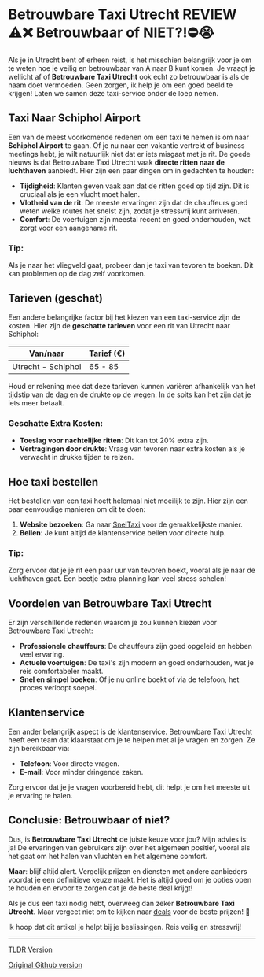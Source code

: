 # Betrouwbare Taxi Utrecht REVIEW ⚠️❌ Betrouwbaar of NIET?!⛔️😭

Als je in Utrecht bent of erheen reist, is het misschien belangrijk voor je om te weten hoe je veilig en betrouwbaar van A naar B kunt komen. Je vraagt je wellicht af of **Betrouwbare Taxi Utrecht** ook echt zo betrouwbaar is als de naam doet vermoeden. Geen zorgen, ik help je om een goed beeld te krijgen! Laten we samen deze taxi-service onder de loep nemen.

## Taxi Naar Schiphol Airport

Een van de meest voorkomende redenen om een taxi te nemen is om naar **Schiphol Airport** te gaan. Of je nu naar een vakantie vertrekt of business meetings hebt, je wilt natuurlijk niet dat er iets misgaat met je rit. De goede nieuws is dat Betrouwbare Taxi Utrecht vaak **directe ritten naar de luchthaven** aanbiedt. Hier zijn een paar dingen om in gedachten te houden:

- **Tijdigheid**: Klanten geven vaak aan dat de ritten goed op tijd zijn. Dit is cruciaal als je een vlucht moet halen.
- **Vlotheid van de rit**: De meeste ervaringen zijn dat de chauffeurs goed weten welke routes het snelst zijn, zodat je stressvrij kunt arriveren.
- **Comfort**: De voertuigen zijn meestal recent en goed onderhouden, wat zorgt voor een aangename rit.

### Tip: 
Als je naar het vliegveld gaat, probeer dan je taxi van tevoren te boeken. Dit kan problemen op de dag zelf voorkomen. 

## Tarieven (geschat)

Een andere belangrijke factor bij het kiezen van een taxi-service zijn de kosten. Hier zijn de **geschatte tarieven** voor een rit van Utrecht naar Schiphol:

| Van/naar          | Tarief (€) |
|-------------------|------------|
| Utrecht - Schiphol | 65 - 85    |

Houd er rekening mee dat deze tarieven kunnen variëren afhankelijk van het tijdstip van de dag en de drukte op de wegen. In de spits kan het zijn dat je iets meer betaalt. 

### Geschatte Extra Kosten:
- **Toeslag voor nachtelijke ritten**: Dit kan tot 20% extra zijn.
- **Vertragingen door drukte**: Vraag van tevoren naar extra kosten als je verwacht in drukke tijden te reizen.

## Hoe taxi bestellen

Het bestellen van een taxi hoeft helemaal niet moeilijk te zijn. Hier zijn een paar eenvoudige manieren om dit te doen:

1. **Website bezoeken**: Ga naar [SnelTaxi](https://132.nl/SnelTaxi) voor de gemakkelijkste manier.
2. **Bellen**: Je kunt altijd de klantenservice bellen voor directe hulp.

### Tip:
Zorg ervoor dat je je rit een paar uur van tevoren boekt, vooral als je naar de luchthaven gaat. Een beetje extra planning kan veel stress schelen!

## Voordelen van Betrouwbare Taxi Utrecht

Er zijn verschillende redenen waarom je zou kunnen kiezen voor Betrouwbare Taxi Utrecht:

- **Professionele chauffeurs**: De chauffeurs zijn goed opgeleid en hebben veel ervaring.
- **Actuele voertuigen**: De taxi's zijn modern en goed onderhouden, wat je reis comfortabeler maakt.
- **Snel en simpel boeken**: Of je nu online boekt of via de telefoon, het proces verloopt soepel.

## Klantenservice

Een ander belangrijk aspect is de klantenservice. Betrouwbare Taxi Utrecht heeft een team dat klaarstaat om je te helpen met al je vragen en zorgen. Ze zijn bereikbaar via:

- **Telefoon**: Voor directe vragen.
- **E-mail**: Voor minder dringende zaken.

Zorg ervoor dat je je vragen voorbereid hebt, dit helpt je om het meeste uit je ervaring te halen.

## Conclusie: Betrouwbaar of niet?

Dus, is **Betrouwbare Taxi Utrecht** de juiste keuze voor jou? Mijn advies is: ja! De ervaringen van gebruikers zijn over het algemeen positief, vooral als het gaat om het halen van vluchten en het algemene comfort.

**Maar**: blijf altijd alert. Vergelijk prijzen en diensten met andere aanbieders voordat je een definitieve keuze maakt. Het is altijd goed om je opties open te houden en ervoor te zorgen dat je de beste deal krijgt!

Als je dus een taxi nodig hebt, overweeg dan zeker **Betrouwbare Taxi Utrecht**. Maar vergeet niet om te kijken naar [deals](https://132.nl/SnelTaxi) voor de beste prijzen! 🚖 

Ik hoop dat dit artikel je helpt bij je beslissingen. Reis veilig en stressvrij!

---
[TLDR Version](https://gist.github.com/jansensebastian/32df93e902198f24c8d435fb594186cc)

[Original Github version](https://github.com/jansensebastian/betrouwbare-taxi-utrecht-review-betrouwbaar-of-nie#readme)
